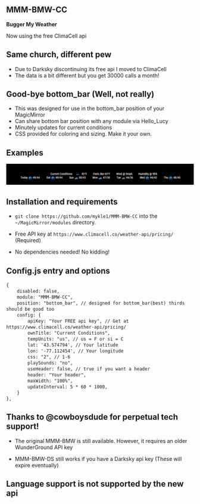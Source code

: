 ## MMM-BMW-CC

**Bugger My Weather**  

Now using the free ClimaCell api

## Same church, different pew

* Due to Darksky discontinuing its free api I moved to ClimaCell
* The data is a bit different but you get 30000 calls a month!

## Good-bye bottom_bar (Well, not really)

* This was designed for use in the bottom_bar position of your MagicMirror
* Can share bottom bar position with any module via Hello_Lucy
* Minutely updates for current conditions
* CSS provided for coloring and sizing. Make it your own.

## Examples

![](images/today.PNG)

## Installation and requirements

* `git clone https://github.com/mykle1/MMM-BMW-CC` into the `~/MagicMirror/modules` directory.

* Free API key at `https://www.climacell.co/weather-api/pricing/` (Required)

* No dependencies needed! No kidding!

## Config.js entry and options

```
{
    disabled: false,
    module: "MMM-BMW-CC",
    position: "bottom_bar", // designed for bottom_bar(best) thirds should be good too
    config: {
        apiKey: "Your FREE api key", // Get at https://www.climacell.co/weather-api/pricing/
        ownTitle: "Current Conditions",
        tempUnits: "us", // us = F or si = C
        lat: '43.574794', // Your latitude
        lon: '-77.112454', // Your longitude
        css: "2", // 1-6
        playSounds: "no",
        useHeader: false, // true if you want a header
        header: "Your header",
        maxWidth: "100%",
        updateInterval: 5 * 60 * 1000,
    }
},
```

## Thanks to @cowboysdude for perpetual tech support!

* The original MMM-BMW is still available. However, it requires an older WunderGround API key

* MMM-BMW-DS still works if you have a Darksky api key (These will expire eventually)

## Language support is not supported by the new api
